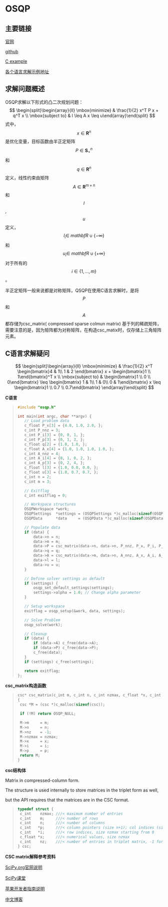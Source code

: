 # OSQP

## 主要链接

[官网]( https://osqp.org/ )

[github]( https://github.com/oxfordcontrol/osqp )

[C example]( https://github.com/oxfordcontrol/osqp/tree/master/examples )

[各个语言求解示例地址]( https://osqp.org/docs/examples/setup-and-solve.html )

## 求解问题概述

OSQP求解以下形式的凸二次规划问题：
$$
\begin{split}\begin{array}{ll}  \mbox{minimize} & \frac{1}{2} x^T P x + q^T x \\  \mbox{subject to} & l \leq A x \leq u\end{array}\end{split}
$$
式中，$$ x\in\mathbf{R}^{n}$$是优化变量，目标函数由半正定矩阵$$ P\in\mathbf{S}^{n}_{+}$$和$$ q\in\mathbf{R}^{n}$$定义，线性约束由矩阵$$ A \in\mathbf{R}^{m \times n} $$和$$ l $$, $$ u $$定义，$$ l_{i} \in\ mathbf{R} \cup \{ -\infty\} $$和$$ u_{i} \in\ mathbf{R} \cup \{ +\infty\} $$ 对于所有的$$ i \in \{1,\ldots,m\} $$。



半正定矩阵一般来说都是对称矩阵，QSQP在使用C语言求解时，是将 $$ P $$ 和 $$ A $$ 都存储为csc_matrix( compressed sparse colmun matrix) 基于列的稀疏矩阵，需要注意的是，因为矩阵都为对称矩阵，在构造csc_matix时，仅存储上三角矩阵元素。

## C语言求解疑问

$$
\begin{split}\begin{array}{ll}
  \mbox{minimize} & \frac{1}{2} x^T \begin{bmatrix}4 & 1\\ 1 & 2 \end{bmatrix} x + \begin{bmatrix}1 \\ 1\end{bmatrix}^T x \\
  \mbox{subject to} & \begin{bmatrix}1 \\ 0 \\ 0\end{bmatrix} \leq \begin{bmatrix} 1 & 1\\ 1 & 0\\ 0 & 1\end{bmatrix} x \leq  \begin{bmatrix}1 \\ 0.7 \\ 0.7\end{bmatrix}
\end{array}\end{split}
$$



**C语言**

>```c
>#include "osqp.h"
>
>int main(int argc, char **argv) {
>    // Load problem data
>    c_float P_x[3] = {4.0, 1.0, 2.0, };
>    c_int P_nnz = 3;
>    c_int P_i[3] = {0, 0, 1, };
>    c_int P_p[3] = {0, 1, 3, };
>    c_float q[2] = {1.0, 1.0, };
>    c_float A_x[4] = {1.0, 1.0, 1.0, 1.0, };
>    c_int A_nnz = 4;
>    c_int A_i[4] = {0, 1, 0, 2, };
>    c_int A_p[3] = {0, 2, 4, };
>    c_float l[3] = {1.0, 0.0, 0.0, };
>    c_float u[3] = {1.0, 0.7, 0.7, };
>    c_int n = 2;
>    c_int m = 3;
>
>    // Exitflag
>    c_int exitflag = 0;
>
>    // Workspace structures
>    OSQPWorkspace *work;
>    OSQPSettings  *settings = (OSQPSettings *)c_malloc(sizeof(OSQPSettings));
>    OSQPData      *data     = (OSQPData *)c_malloc(sizeof(OSQPData));
>
>    // Populate data
>    if (data) {
>        data->n = n;
>        data->m = m;
>        data->P = csc_matrix(data->n, data->n, P_nnz, P_x, P_i, P_p);
>        data->q = q;
>        data->A = csc_matrix(data->m, data->n, A_nnz, A_x, A_i, A_p);
>        data->l = l;
>        data->u = u;
>    }
>
>    // Define solver settings as default
>    if (settings) {
>        osqp_set_default_settings(settings);
>        settings->alpha = 1.0; // Change alpha parameter
>    }
>
>    // Setup workspace
>    exitflag = osqp_setup(&work, data, settings);
>
>    // Solve Problem
>    osqp_solve(work);
>
>    // Cleanup
>    if (data) {
>        if (data->A) c_free(data->A);
>        if (data->P) c_free(data->P);
>        c_free(data);
>    }
>    if (settings) c_free(settings);
>
>    return exitflag;
>};
>```

**csc_matrix构造函数**

>```c
>csc* csc_matrix(c_int m, c_int n, c_int nzmax, c_float *x, c_int *i, c_int *p)
>{
>  csc *M = (csc *)c_malloc(sizeof(csc));
>
>  if (!M) return OSQP_NULL;
>
>  M->m     = m;
>  M->n     = n;
>  M->nz    = -1;
>  M->nzmax = nzmax;
>  M->x     = x;
>  M->i     = i;
>  M->p     = p;
>  return M;
>}
>```

**csc结构体**

Matrix in compressed-column form.

The structure is used internally to store matrices in the triplet form as well,

but the API requires that the matrices are in the CSC format.

>```C
>typedef struct {
>  c_int    nzmax; ///< maximum number of entries
>  c_int    m;     ///< number of rows
>  c_int    n;     ///< number of columns
>  c_int   *p;     ///< column pointers (size n+1); col indices (size nzmax) start from 0 when using triplet format (direct KKT matrix formation)
>  c_int   *i;     ///< row indices, size nzmax starting from 0
>  c_float *x;     ///< numerical values, size nzmax
>  c_int    nz;    ///< number of entries in triplet matrix, -1 for csc
>} csc;
>```



**CSC matrix解释参考资料**

[SciPy.org官网说明]( https://docs.scipy.org/doc/scipy/reference/generated/scipy.sparse.csc_matrix.html )

[SciPy课堂]( http://scipy-lectures.org/advanced/scipy_sparse/csc_matrix.html )

[苹果开发者指南说明]( https://developer.apple.com/documentation/accelerate/creating_sparse_matrices )

[中文博客]( https://www.cnblogs.com/rollenholt/p/5960523.html )
